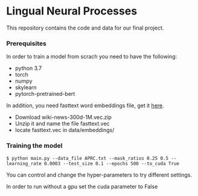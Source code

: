 # Lingual Neural Processes
This repository contains the code and data for our final project.

### Prerequisites
In order to train a model from scrach you need to have the following:
- python 3.7
- torch
- numpy
- skylearn
- pytorch-pretrained-bert

In addition, you need fasttext word embeddings file, get it [here](https://fasttext.cc/docs/en/english-vectors.html).
- Download wiki-news-300d-1M.vec.zip
- Unzip it and name the file fasttext.vec
- locate fasttext.vec in data/embeddings/

### Training the model
```shell
$ python main.py --data_file APRC.txt --mask_ratios 0.25 0.5 --learning_rate 0.0003 --test_size 0.1 --epochs 500 --to_cuda True
```
You can control and change the hyper-parameters to try different settings.

In order to run without a gpu set the cuda parameter to False
